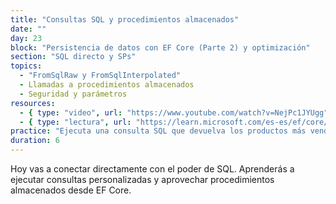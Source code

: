 ```yaml
---
title: "Consultas SQL y procedimientos almacenados"
date: ""
day: 23
block: "Persistencia de datos con EF Core (Parte 2) y optimización"
section: "SQL directo y SPs"
topics:
  - "FromSqlRaw y FromSqlInterpolated"
  - Llamadas a procedimientos almacenados
  - Seguridad y parámetros
resources:
  - { type: "video", url: "https://www.youtube.com/watch?v=NejPc1JYUgg" }
  - { type: "lectura", url: "https://learn.microsoft.com/es-es/ef/core/querying/raw-sql" }
practice: "Ejecuta una consulta SQL que devuelva los productos más vendidos del mes."
duration: 6
---
```


Hoy vas a conectar directamente con el poder de SQL. Aprenderás a ejecutar consultas personalizadas y aprovechar procedimientos almacenados desde EF Core.